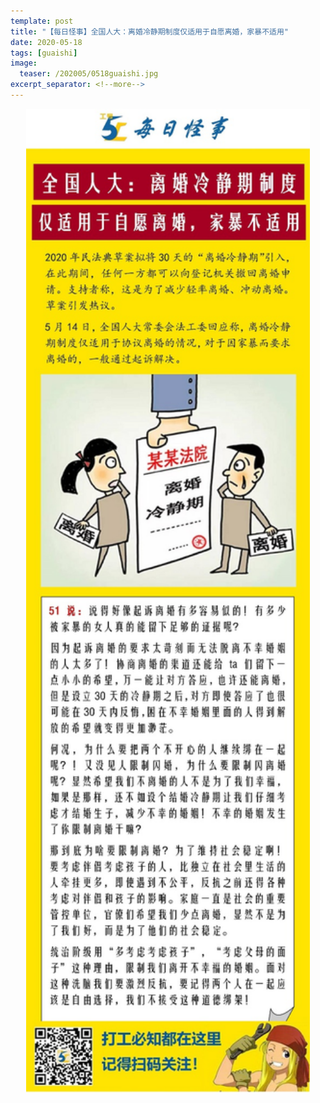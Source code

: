 ```yaml
---
template: post
title: "【每日怪事】全国人大：离婚冷静期制度仅适用于自愿离婚，家暴不适用"
date: 2020-05-18
tags: [guaishi]
image:
  teaser: /202005/0518guaishi.jpg
excerpt_separator: <!--more-->
---
```


<div style="text-align:center;color:grey"><img src="/images/202005/0518guaishi.jpg" width="90%"></div><br>


